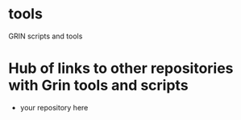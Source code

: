 # tools
GRIN scripts and tools 

# Hub of links to other repositories with Grin tools and scripts
* your repository here
